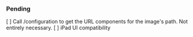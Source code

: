 ### Pending
[ ] Call /configuration to get the URL components for the image's path. Not entirely necessary.
[ ] iPad UI compatibility
